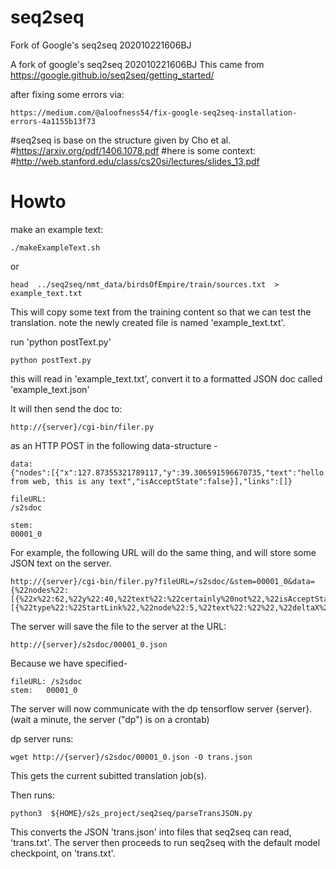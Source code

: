 # seq2seq
Fork of Google's seq2seq 202010221606BJ


  A fork of google's seq2seq 202010221606BJ
  This came from
https://google.github.io/seq2seq/getting_started/

after fixing some errors via:

	https://medium.com/@aloofness54/fix-google-seq2seq-installation-errors-4a1155b13f73

#seq2seq is base on the structure given by Cho et al.
#https://arxiv.org/pdf/1406.1078.pdf
#here is some context:
#http://web.stanford.edu/class/cs20si/lectures/slides_13.pdf



# Howto

make an example text:

	./makeExampleText.sh 

or

	head  ../seq2seq/nmt_data/birdsOfEmpire/train/sources.txt  > example_text.txt

This will copy some text from the training content so that 
we can test the translation.
note the newly created file is named 'example_text.txt'.

run 'python postText.py'

	python postText.py

this will read in 'example_text.txt', convert it to a formatted JSON doc 
called 'example_text.json'


It will then send the doc to:

	http://{server}/cgi-bin/filer.py

as an HTTP POST in the following data-structure -

	data:
	{"nodes":[{"x":127.87355321789117,"y":39.306591596670735,"text":"hello from web, this is any text","isAcceptState":false}],"links":[]}

	fileURL:
	/s2sdoc

	stem:
	00001_0 


For example, the following URL will do the same thing, 
and will store some JSON text on the server. 

	http://{server}/cgi-bin/filer.py?fileURL=/s2sdoc/&stem=00001_0&data={%22nodes%22:[{%22x%22:62,%22y%22:40,%22text%22:%22certainly%20not%22,%22isAcceptState%22:false}],%22links%22:[{%22type%22:%22StartLink%22,%22node%22:5,%22text%22:%22%22,%22deltaX%22:-96.76006832873145,%22deltaY%22:-160.027070294523}]}



The server will save the file to the server at the URL:

	http://{server}/s2sdoc/00001_0.json

Because we have specified-

	fileURL: /s2sdoc
	stem:	00001_0 


The server will now communicate with the dp tensorflow server {server}.
(wait a minute, the server ("dp") is on a crontab)


dp server runs:

	wget http://{server}/s2sdoc/00001_0.json -O trans.json

This gets the current subitted translation job(s).

Then runs:

	python3  ${HOME}/s2s_project/seq2seq/parseTransJSON.py 

This converts the JSON 'trans.json' into files that seq2seq can read, 
'trans.txt'. The server then proceeds to run seq2seq with the 
default model checkpoint, on 'trans.txt'.



